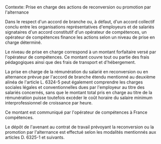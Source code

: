 Contexte: Prise en charge des actions de reconversion ou promotion par l'alternance

Dans le respect d'un accord de branche ou, à défaut, d'un accord collectif conclu entre les organisations représentatives d'employeurs et de salariés signataires d'un accord constitutif d'un opérateur de compétences, un opérateur de compétences finance les actions selon un niveau de prise en charge déterminé.

Le niveau de prise en charge correspond à un montant forfaitaire versé par l'opérateur de compétences. Ce montant couvre tout ou partie des frais pédagogiques ainsi que des frais de transport et d'hébergement.

La prise en charge de la rémunération du salarié en reconversion ou en alternance prévue par l'accord de branche étendu mentionné au deuxième alinéa de l'article L. 6324-5 peut également comprendre les charges sociales légales et conventionnelles dues par l'employeur au titre des salariés concernés, sans que le montant total pris en charge au titre de la rémunération puisse toutefois excéder le coût horaire du salaire minimum interprofessionnel de croissance par heure.

Ce montant est communiqué par l'opérateur de compétences à France compétences.

Le dépôt de l'avenant au contrat de travail prévoyant la reconversion ou la promotion par l'alternance est effectué selon les modalités mentionnés aux articles D. 6325-1 et suivants.